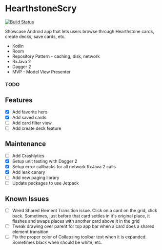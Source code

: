 # HearthstoneScry
[![Build Status](https://travis-ci.com/caseta/Scry.svg?branch=master)](https://travis-ci.com/caseta/Scry)

Showcase Android app that lets users browse through Hearthstone cards, create decks, save cards, etc.

- Kotlin
- Room
- Repository Pattern - caching, disk, network
- RxJava 2
- Dagger 2
- MVP - Model View Presenter

### TODO

Features
------
- [x] Add favorite hero
- [x] Add saved cards
- [ ] Add card filter view
- [ ] Add create deck feature

Maintenance
------
- [ ] Add Crashlytics
- [x] Setup unit testing with Dagger 2
- [x] Setup error callbacks for all network RxJava 2 calls
- [x] Add leak canary
- [ ] Add new paging library
- [ ] Update packages to use Jetpack

Known Issues
------
- [ ] Weird Shared Element Transition issue. Click on a card on the grid, click back. Sometimes, just before that card settles in it's original place, it flashes and swaps places with another card above it in the grid
- [ ] Tweak drawing over parent for top app bar when a card does a shared element transition
- [ ] Fix the proper color of Collapsing toolbar text when it is expanded. Sometimes black when should be white, etc.
